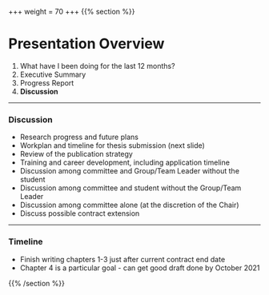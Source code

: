 +++
weight = 70
+++
{{% section %}}


# Presentation Overview

1. What have I been doing for the last 12 months?
2. Executive Summary
3. Progress Report
4. **Discussion**

---

### Discussion

- Research progress and future plans
- Workplan and timeline for thesis submission (next slide)
- Review of the publication strategy
- Training and career development, including application timeline
- Discussion among committee and Group/Team Leader without the student
- Discussion among committee and student without the Group/Team Leader
- Discussion among committee alone (at the discretion of the Chair)
- Discuss possible contract extension

---

### Timeline

- Finish writing chapters 1-3 just after current contract end date
- Chapter 4 is a particular goal - can get good draft done by October 2021


{{% /section %}}
